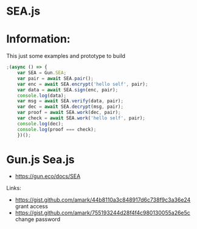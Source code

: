 # SEA.js

# Information:
 This just some examples and prototype to build 

```javascript
;(async () => {
	var SEA = Gun.SEA;
	var pair = await SEA.pair();
	var enc = await SEA.encrypt('hello self', pair);
	var data = await SEA.sign(enc, pair);
	console.log(data);
	var msg = await SEA.verify(data, pair);
	var dec = await SEA.decrypt(msg, pair);
	var proof = await SEA.work(dec, pair);
	var check = await SEA.work('hello self', pair);
	console.log(dec);
	console.log(proof === check);
	})();
```


# Gun.js Sea.js
 * https://gun.eco/docs/SEA

Links:
 * https://gist.github.com/amark/44b8110a3c848917d6c738f9c3a36e24 grant access
 * https://gist.github.com/amark/755193244d28f4f4c980130055a26e5c change password